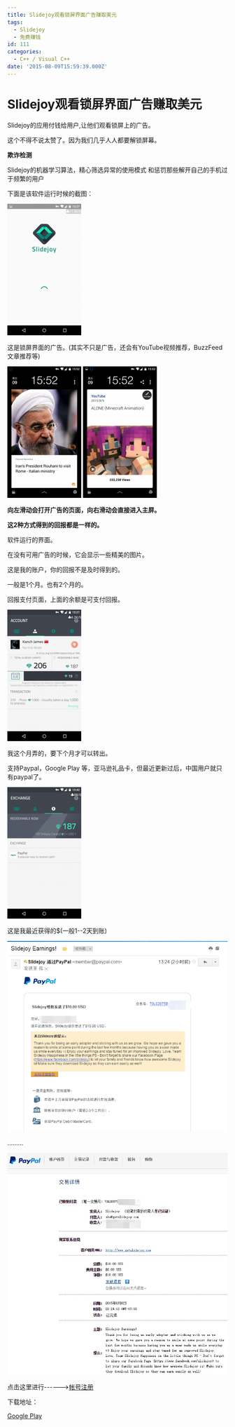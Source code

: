 ```yaml
---
title: Slidejoy观看锁屏界面广告赚取美元
tags:
  - Slidejoy
  - 免费赚钱
id: 111
categories:
  - C++ / Visual C++
date: '2015-08-09T15:59:39.000Z'
---
```


# Slidejoy观看锁屏界面广告赚取美元

Slidejoy的应用付钱给用户,让他们观看锁屏上的广告。

这个不得不说太赞了。因为我们几乎人人都要解锁屏幕。

**欺诈检测**

 Slidejoy的机器学习算法，精心筛选异常的使用模式 和惩罚那些解开自己的手机过于频繁的用户

下面是该软件运行时候的截图：

![sj\_4](https://raw.githubusercontent.com/ankanch/blog/master/images/wp-content/uploads/2015/08/sj_4-169x300.png)

这是锁屏界面的广告。\(其实不只是广告，还会有YouTube视频推荐，BuzzFeed文章推荐等\)

[![sj\_6](https://raw.githubusercontent.com/ankanch/blog/master/images/wp-content/uploads/2015/08/sj_6-169x300.png)](https://raw.githubusercontent.com/ankanch/blog/master/images/wp-content/uploads/2015/08/sj_6.png) [![sj\_7](https://raw.githubusercontent.com/ankanch/blog/master/images/wp-content/uploads/2015/08/sj_7-169x300.png)](https://raw.githubusercontent.com/ankanch/blog/master/images/wp-content/uploads/2015/08/sj_7.png)

**向左滑动会打开广告的页面，向右滑动会直接进入主屏。**

**这2种方式得到的回报都是一样的。**

软件运行的界面。

在没有可用广告的时候，它会显示一些精美的图片。

这是我的账户，你的回报不是及时得到的。

一般是1个月。也有2个月的。

回报支付页面，上面的余额是可支付回报。

![sj\_5](https://raw.githubusercontent.com/ankanch/blog/master/images/wp-content/uploads/2015/08/sj_5-169x300.png)

我这个月弄的，要下个月才可以转出。

支持Paypal，Google Play 等，亚马逊礼品卡，但最近更新过后，中国用户就只有paypal了。

![sj\_3](https://raw.githubusercontent.com/ankanch/blog/master/images/wp-content/uploads/2015/08/sj_3-169x300.png)

这是我最近获得的$\(一般1--2天到账\)

[![sj\_1](https://raw.githubusercontent.com/ankanch/blog/master/images/wp-content/uploads/2015/08/sj_1.jpg)](https://raw.githubusercontent.com/ankanch/blog/master/images/wp-content/uploads/2015/08/sj_1.jpg)

.........

[![sj\_2](https://raw.githubusercontent.com/ankanch/blog/master/images/wp-content/uploads/2015/08/sj_2.jpg)](https://raw.githubusercontent.com/ankanch/blog/master/images/wp-content/uploads/2015/08/sj_2.jpg)

点击这里进行------&gt;[帐号注册](http://www.getslidejoy.com/r/kanchisme.31562)

下载地址：

[Google Play](https://play.google.com/store/apps/details?id=com.slidejoy)

